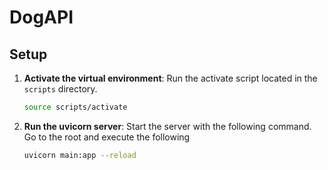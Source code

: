 # DogAPI

## Setup

1. **Activate the virtual environment**:
   Run the activate script located in the `scripts` directory.

   ```sh
   source scripts/activate

2. **Run the uvicorn server**:
   Start the server with the following command. Go to the root and execute the following

   ```sh
   uvicorn main:app --reload
